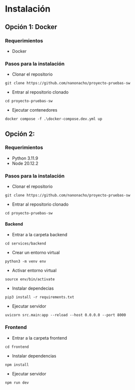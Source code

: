 # Instalación
## Opción 1: Docker
### Requerimientos
- Docker
### Pasos para la instalación
- Clonar el repositorio
```
git clone https://github.com/nanonacho/proyecto-pruebas-sw
```
- Entrar al repositorio clonado
```
cd proyecto-pruebas-sw
```
- Ejecutar contenedores
```
docker compose -f .\docker-compose.dev.yml up
```

## Opción 2:
### Requerimientos
- Python 3.11.9
- Node 20.12.2
### Pasos para la instalación
- Clonar el repositorio
```
git clone https://github.com/nanonacho/proyecto-pruebas-sw
```
- Entrar al repositorio clonado
```
cd proyecto-pruebas-sw
```

#### Backend
- Entrar a la carpeta backend
```
cd services/backend
```
- Crear un entorno virtual
```
python3 -m venv env
```
- Activar entorno virtual
```
source env/bin/activate
```
- Instalar dependecias
```
pip3 install -r requirements.txt
```
- Ejecutar servidor
```
uvicorn src.main:app --reload --host 0.0.0.0 --port 8000
```

### Frontend
- Entrar a la carpeta frontend
```
cd frontend
```
- Instalar dependencias
```
npm install
```
- Ejecutar servidor
```
npm run dev
```